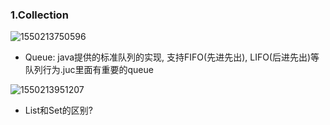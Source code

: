 ### 1.Collection

![1550213750596](C:\Users\Lenovo\AppData\Local\Temp\1550213750596.png)

* Queue: java提供的标准队列的实现, 支持FIFO(先进先出), LIFO(后进先出)等队列行为.juc里面有重要的queue

![1550213951207](C:\Users\Lenovo\AppData\Local\Temp\1550213951207.png)

* List和Set的区别?

  